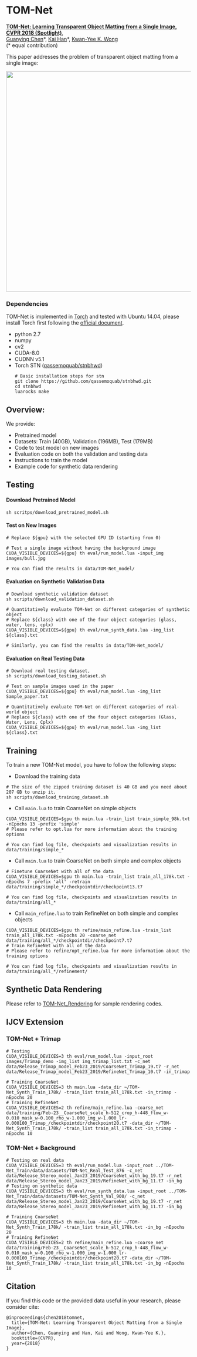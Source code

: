 # TOM-Net
**[TOM-Net: Learning Transparent Object Matting from a Single Image, CVPR 2018 (Spotlight)](http://gychen.org/TOM-Net/)**,
<br>
[Guanying Chen](http://www.gychen.org)\*, [Kai Han](http://www.hankai.org/)\*, [Kwan-Yee K. Wong](http://i.cs.hku.hk/~kykwong/)
<br>
(\* equal contribution)

This paper addresses the problem of transparent object matting from a single image:
<br>
<p align="center">
    <img src='images/cvpr2018_tom-net.jpg' width="600" >
</p>


### Dependencies
TOM-Net is implemented in [Torch](http://torch.ch/) and tested with Ubuntu 14.04, please install Torch first following the [official document](http://torch.ch/docs/getting-started.html#_). 
- python 2.7 
- numpy
- cv2 
- CUDA-8.0  
- CUDNN v5.1
- Torch STN ([qassemoquab/stnbhwd](https://github.com/qassemoquab/stnbhwd))
    ```shell
    # Basic installation steps for stn
    git clone https://github.com/qassemoquab/stnbhwd.git
    cd stnbhwd
    luarocks make
    ```

## Overview:
We provide:

- Pretrained model
- Datasets: Train (40GB), Validation (196MB), Test (179MB)
- Code to test model on new images
- Evaluation code on both the validation and testing data
- Instructions to train the model 
- Example code for synthetic data rendering

## Testing
#### Download Pretrained Model
```
sh scritps/download_pretrained_model.sh
```

#### Test on New Images
```shell
# Replace ${gpu} with the selected GPU ID (starting from 0)

# Test a single image without having the background image
CUDA_VISIBLE_DEVICES=${gpu} th eval/run_model.lua -input_img images/bull.jpg 

# You can find the results in data/TOM-Net_model/
```

#### Evaluation on Synthetic Validation Data
```shell
# Download synthetic validation dataset
sh scripts/download_validation_dataset.sh

# Quantitatively evaluate TOM-Net on different categories of synthetic object 
# Replace ${class} with one of the four object categories (glass, water, lens, cplx)
CUDA_VISIBLE_DEVICES=${gpu} th eval/run_synth_data.lua -img_list ${class}.txt

# Similarly, you can find the results in data/TOM-Net_model/
```

#### Evaluation on Real Testing Data
```shell
# Download real testing dataset, 
sh scripts/download_testing_dataset.sh

# Test on sample images used in the paper
CUDA_VISIBLE_DEVICES=${gpu} th eval/run_model.lua -img_list Sample_paper.txt

# Quantitatively evaluate TOM-Net on different categories of real-world object 
# Replace ${class} with one of the four object categories (Glass, Water, Lens, Cplx)
CUDA_VISIBLE_DEVICES=${gpu} th eval/run_model.lua -img_list ${class}.txt  
```

## Training
To train a new TOM-Net model, you have to follow the following steps:
- Download the training data
```shell
# The size of the zipped training dataset is 40 GB and you need about 207 GB to unzip it.
sh scripts/download_training_dataset.sh
```

- Call `main.lua` to train CoarseNet on simple objects
```shell
CUDA_VISIBLE_DEVICES=$gpu th main.lua -train_list train_simple_98k.txt -nEpochs 13 -prefix 'simple'
# Please refer to opt.lua for more information about the training options

# You can find log file, checkpoints and visualization results in data/training/simple_*
```

- Call `main.lua` to train CoarseNet on both simple and complex objects
```shell
# Finetune CoarseNet with all of the data
CUDA_VISIBLE_DEVICES=$gpu th main.lua -train_list train_all_178k.txt -nEpochs 7 -prefix 'all' -retrain data/training/simple_*/checkpointdir/checkpoint13.t7

# You can find log file, checkpoints and visualization results in data/training/all_*
```

- Call `main_refine.lua` to train RefineNet on both simple and complex objects
```shell
CUDA_VISIBLE_DEVICES=$gpu th refine/main_refine.lua -train_list train_all_178k.txt -nEpochs 20 -coarse_net data/training/all_*/checkpointdir/checkpoint7.t7 
# Train RefineNet with all of the data
# Please refer to refine/opt_refine.lua for more information about the training options

# You can find log file, checkpoints and visualization results in data/training/all_*/refinement/
```

## Synthetic Data Rendering
Please refer to [TOM-Net_Rendering](https://github.com/guanyingc/TOM-Net_Rendering) for sample rendering codes.

## IJCV Extension

### TOM-Net + Trimap
```
# Testing
CUDA_VISIBLE_DEVICES=3 th eval/run_model.lua -input_root images/Trimap_demo -img_list img_trimap_list.txt -c_net data/Release_Trimap_model_Feb23_2019/CoarseNet_Trimap_19.t7 -r_net data/Release_Trimap_model_Feb23_2019/RefineNet_Trimap_10.t7 -in_trimap 

# Training CoarseNet
CUDA_VISIBLE_DEVICES=3 th main.lua -data_dir ~/TOM-Net_Synth_Train_178k/ -train_list train_all_178k.txt -in_trimap -nEpochs 20
# Training RefineNet
CUDA_VISIBLE_DEVICES=2 th refine/main_refine.lua -coarse_net data/training/Feb-23__CoarseNet_scale_h-512_crop_h-448_flow_w-0.010_mask_w-0.100_rho_w-1.000_img_w-1.000_lr-0.000100_Trimap_/checkpointdir/checkpoint20.t7 -data_dir ~/TOM-Net_Synth_Train_178k/ -train_list train_all_178k.txt -in_trimap -nEpochs 10
```

### TOM-Net + Background
```
# Testing on real data
CUDA_VISIBLE_DEVICES=3 th eval/run_model.lua -input_root ../TOM-Net_Train/data/datasets/TOM-Net_Real_Test_876 -c_net data/Release_Stereo_model_Jan23_2019/CoarseNet_with_bg_19.t7 -r_net data/Release_Stereo_model_Jan23_2019/RefineNet_with_bg_11.t7 -in_bg 
# Testing on synthetic data
CUDA_VISIBLE_DEVICES=3 th eval/run_synth_data.lua -input_root ../TOM-Net_Train/data/datasets/TOM-Net_Synth_Val_900/ -c_net data/Release_Stereo_model_Jan23_2019/CoarseNet_with_bg_19.t7 -r_net data/Release_Stereo_model_Jan23_2019/RefineNet_with_bg_11.t7 -in_bg

# Training CoarseNet
CUDA_VISIBLE_DEVICES=3 th main.lua -data_dir ~/TOM-Net_Synth_Train_178k/ -train_list train_all_178k.txt -in_bg -nEpochs 20
# Training RefineNet
CUDA_VISIBLE_DEVICES=2 th refine/main_refine.lua -coarse_net data/training/Feb-23__CoarseNet_scale_h-512_crop_h-448_flow_w-0.010_mask_w-0.100_rho_w-1.000_img_w-1.000_lr-0.000100_Trimap_/checkpointdir/checkpoint20.t7 -data_dir ~/TOM-Net_Synth_Train_178k/ -train_list train_all_178k.txt -in_bg -nEpochs 10
```
## Citation
If you find this code or the provided data useful in your research, please consider cite: 

```
@inproceedings{chen2018tomnet,
  title={TOM-Net: Learning Transparent Object Matting from a Single Image},
  author={Chen, Guanying and Han, Kai and Wong, Kwan-Yee K.},
  booktitle={CVPR},
  year={2018}
}
```


